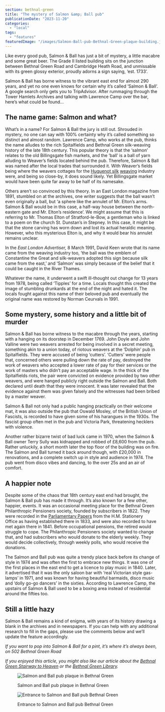 ```yaml
---
section: bethnal-green
title: "The mystery of Salmon &amp; Ball pub"
publicationDate: "2023-11-20"
categories: 
  - "local"
tags: 
  - "features"
featuredImage: "/images/Salmon-Ball-pub-Bethnal-Green-plaque-building.jpg"
---
```


Like every good pub, Salmon & Ball has just a bit of mystery, a little macabre and some great beer. The Grade II listed building sits on the junction between Bethnal Green Road and Cambridge Heath Road, and unmissable with its green glossy exterior, proudly adorns a sign saying, ‘est. 1733’.

Salmon & Ball has borne witness to the vibrant east end for almost 290 years, and yet no one even knows for certain why it’s called ‘Salmon & Ball’. A google search only gets you to TripAdvisor. After rummaging through the Tower Hamlets Archives and talking with Lawrence Camp over the bar, here’s what could be found…

## The name game: Salmon and what?

What’s in a name? For Salmon & Ball the jury is still out. Shrouded in mystery, no one can say with 100% certainty why it’s called something so distinct and almost random. Lawrence Camp, who works at the pub, thinks the name alludes to the rich Spitalfields and Bethnal Green silk-weaving history of the late 18th century. This popular theory is that the ‘salmon’ relates to the old Billingsgate fish markets, and the ‘ball’ is a ball of yarn alluding to Weaver’s fields located behind the pub. Therefore, Salmon & Ball was named after the local trades that surrounded it. With Weaver’s fields being where the weavers cottages for the [Huguenot silk](https://romanroadlondon.com/the-story-of-the-huguenots-joyce-hampton-book-review/) [weaving](https://bethnalgreenlondon.co.uk/paul-blumsom-huguenot-history/) industry were, and being so close-by, it does sound likely. Yet Billingsgate market would have been quite far away to be half of its namesake.

Others aren’t so convinced by this theory. In an East London magazine from 1891, stumbled on at the archives, one writer suggests that the ball wasn’t even originally a ball, but ‘a sphere like the annulet of Mr. Elton’s arms. Salmon & Ball would be in this case, a half-way house between the north-eastern gate and Mr. Elton’s residence’. We might assume that this is referring to Mr. Thomas Elton of Stratford-le-Bow, a gentleman who is linked to a poem on the church St. Dunstan’s in Stepney. In this case, it might be that the stone carving has worn down and lost its actual heraldic meaning. However, who this mysterious Elton is, and why it would bear his annulet remains unclear.

In the _East London Advertiser,_ 8 March 1991, David Keen wrote that its name came from the weaving industry too, ‘the ball was the emblem of Constantine the Great and silk-weavers adopted this sign because silk came from the east,’ and ‘Salmon’ was simply because of the belief that it could be caught in the River Thames.

Whatever the name, it underwent a swift ill-thought out change for 13 years from 1978, being called ‘Tipples’ for a time. Locals thought this created the image of stumbling drunkards at the end of the night and hated it. The locals fought against this name of their beloved pub and eventually the original name was restored by Norman Ceurvals in 1991.

## Some mystery, some history and a little bit of murder

Salmon & Ball has borne witness to the macabre through the years, starting with a hanging on its doorstep in December 1769. John Doyle and John Valline were two weavers arrested for being involved in a secret meeting, something akin to a union today, of riotous weavers at the ‘Dolphin’ pub in Spitalfields. They were accused of being ‘cutters’. ‘Cutters’ were people that, concerned others were pulling down the rate of pay, destroyed the work of weavers who accepted a lower rate of pay for their services or the work of masters who didn’t pay an acceptable wage. In the thick of the Spitalfields riots, the pair were convicted on evidence provided by two other weavers, and were hanged publicly right outside the Salmon and Ball. Both declared until death that they were innocent. It was later revealed that the evidence against them was given falsely and the witnesses had been bribed by a master weaver.

Salmon & Ball not only had a public hanging practically on their welcome mat, it was also outside the pub that Oswald Mosley, of the British Union of Fascists, is recorded to have given some of his harangues in the 1930s. The fascist group often met in the pub and Victoria Park, threatening hecklers with violence.

Another rather bizarre twist of bad luck came in 1970, when the Salmon & Ball owner Terry Sully was kidnapped and robbed of £8,600 from the pub. Rather unluckily, a short month later the top floor of the building was on fire. The Salmon and Ball turned it back around though, with £20,000 in renovations, and a complete switch up in style and audience in 1974. The pub went from disco vibes and dancing, to the over 25s and an air of comfort.

## A happier note

Despite some of the chaos that 18th century east end had brought, the Salmon & Ball pub has made it through. It’s also known for a few other, happier, events. It was an occasional meeting place for the Bethnal Green Philanthropic Pensioners society, founded by subscribers in 1822. They were recorded in the [Parliamentary Papers](https://books.google.co.uk/books?id=elwSAAAAYAAJ&pg=RA1-PA16&lpg=RA1-PA16&dq=Bethnal+Green+Philanthropic+Pension+society+salmon+and+ball&source=bl&ots=-SGSvfp_mg&sig=ACfU3U1hiGmZ66wMNZCsCIF1k0xogFkxbw&hl=en&sa=X&ved=2ahUKEwiS_tSHlITgAhVCXBoKHS8cCzYQ6AEwAXoECAgQAQ#v=onepage&q=Bethnal%20Green%20Philanthropic%20Pension%20society%20salmon%20and%20ball&f=false) from the H.M. Stationery Office as having established there in 1833, and were also recorded to have met again there in 1841. Before occupational pensions, the retired would struggle to cope. The Philanthropic Pensioners society wanted to change that, and had subscribers who would donate to the elderly weekly. They would decide collectively, through weekly polls, who would receive the donations.

The Salmon and Ball pub was quite a trendy place back before its change of style in 1974 and was often the first to embrace new things. It was one of the first places in the east end to get a licence to play music in 1840. Later, it advertised that it was the only saloon bar with ‘real Victorian style gas-lamps’ in 1971, and was known for having beautiful barmaids, disco music and ‘dolly go-go dancers’ in the sixties. According to Lawrence Camp, the upstairs of Salmon & Ball used to be a boxing area instead of residential around the fifties too.

## Still a little hazy

Salmon & Ball remains a kind of enigma, with years of its history drawing a blank in the archives and in newspapers. If you can help with any additional research to fill in the gaps, please use the comments below and we’ll update the feature accordingly.

_If you want to pop into Salmon & Ball for a pint, it’s where it’s always been, on 502 Bethnal Green Road_

_If you enjoyed this article, you might also like our article about the [Bethnal Green Stairway to Heaven](https://romanroadlondon.com/bethnal-green-tube-disaster-stairway-heaven/) or the [Bethnal Green Library](https://romanroadlondon.com/bethnal-green-library-history/)._

<figure>

![Salmon and Ball pub plaque in Bethnal Green](/images/Salmon-Ball-pub-Bethnal-Green-plaque-1024x683.jpg)

<figcaption>

Salmon and Ball pub plaque in Bethnal Green

</figcaption>

</figure>

<figure>

![Entrance to Salmon and Ball pub Bethnal Green](/images/Salmon-Ball-pub-Bethnal-Green-plaque-front-doors-1024x683.jpg)

<figcaption>

Entrance to Salmon and Ball pub Bethnal Green

</figcaption>

</figure>
